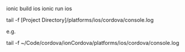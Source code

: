 
ionic build ios
ionic run ios

tail -f  [Project Directory]/platforms/ios/cordova/console.log

e.g.

tail -f  ~/Code/cordova/ionCordova/platforms/ios/cordova/console.log
